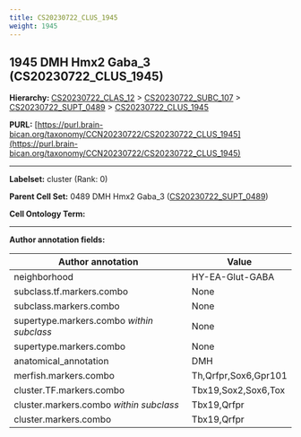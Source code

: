 ```yaml
---
title: CS20230722_CLUS_1945
weight: 1945
---
```

## 1945 DMH Hmx2 Gaba_3 (CS20230722_CLUS_1945)
<b>Hierarchy: </b>
[CS20230722_CLAS_12](../CS20230722_CLAS_12) >
[CS20230722_SUBC_107](../CS20230722_SUBC_107) >
[CS20230722_SUPT_0489](../CS20230722_SUPT_0489) >
[CS20230722_CLUS_1945](../CS20230722_CLUS_1945)

**PURL:** [https://purl.brain-bican.org/taxonomy/CCN20230722/CS20230722_CLUS_1945](https://purl.brain-bican.org/taxonomy/CCN20230722/CS20230722_CLUS_1945)

---


**Labelset:** cluster (Rank: 0)

**Parent Cell Set:** 0489 DMH Hmx2 Gaba_3 ([CS20230722_SUPT_0489](../CS20230722_SUPT_0489))



**Cell Ontology Term:** 

[MARKER GENES.]: #


---

[TRANSFERRED ANNOTATIONS.]: #


[AUTHOR ANNOTATION FIELDS.]: #


**Author annotation fields:**

| Author annotation | Value |
|-------------------|-------|
|neighborhood|HY-EA-Glut-GABA|
|subclass.tf.markers.combo|None|
|subclass.markers.combo|None|
|supertype.markers.combo _within subclass_|None|
|supertype.markers.combo|None|
|anatomical_annotation|DMH|
|merfish.markers.combo|Th,Qrfpr,Sox6,Gpr101|
|cluster.TF.markers.combo|Tbx19,Sox2,Sox6,Tox|
|cluster.markers.combo _within subclass_|Tbx19,Qrfpr|
|cluster.markers.combo|Tbx19,Qrfpr|
